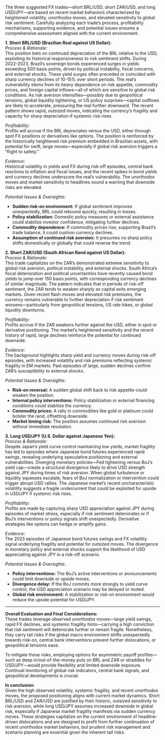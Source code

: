 The three suggested FX trades—short BRL/USD, short ZAR/USD, and long USD/JPY—are based on recent market behaviors characterized by heightened volatility, unorthodox moves, and elevated sensitivity to global risk sentiment. Carefully analyzing each trade’s process, profitability mechanisms, supporting evidence, and potential issues ensures a comprehensive assessment aligned with the current environment.

**1. Short BRL/USD (Brazilian Real against US Dollar):**  
*Process & Rationale:*  
This position bets on continued depreciation of the BRL relative to the USD, exploiting its historical responsiveness to risk sentiment shifts. During 2022-2023, Brazil’s sovereign bonds experienced surges in yields exceeding 500 basis points, driven by political instability, fiscal concerns, and external shocks. These yield surges often preceded or coincided with sharp currency declines of 10-15% over short periods. The real’s vulnerability stems from its heavy dependence on risk appetite, commodity prices, and foreign capital inflows—all of which are sensitive to global risk conditions. As risk aversion intensifies—possibly due to geopolitical tensions, global liquidity tightening, or US policy surprises—capital outflows are likely to accelerate, pressuring the real further downward. The recent pattern shows rapid, outsized moves, indicating the currency’s fragility and capacity for sharp depreciation if systemic risk rises.

*Profitability:*  
Profits will accrue if the BRL depreciates versus the USD, either through spot FX positions or derivatives like options. The position is reinforced by the historically heightened risk premium embedded in Brazilian assets, with potential for swift, large moves—especially if global risk aversion triggers a “flight to safety.”

*Evidence:*  
Historical volatility in yields and FX during risk-off episodes, central bank reactions to inflation and fiscal issues, and the recent spikes in bond yields and currency declines underscore the real’s vulnerability. The unorthodox moves and market sensitivity to headlines sound a warning that downside risks are elevated.

*Potential Issues & Oversights:*  
- **Sudden risk-on environment:** If global sentiment improves unexpectedly, BRL could rebound quickly, resulting in losses.  
- **Policy stabilization:** Domestic policy measures or external assistance could stabilize investor confidence, mitigating further declines.  
- **Commodity dependence:** If commodity prices rise, supporting Brazil’s trade balance, it could cushion currency declines.  
- **Assumption of continued risk aversion:** It presumes no sharp policy shifts domestically or globally that could reverse the trend.

**2. Short ZAR/USD (South African Rand against US Dollar):**  
*Process & Rationale:*  
This trade capitalizes on the ZAR’s demonstrated extreme sensitivity to global risk aversion, political instability, and external shocks. South Africa’s fiscal deterioration and political uncertainties have recently caused bond yields to jump over 150 basis points, with corresponding currency declines of similar magnitude. The pattern indicates that in periods of risk-off sentiment, the ZAR tends to weaken sharply as capital exits emerging markets. Given recent flash moves and elevated risk premiums, the currency remains vulnerable to further depreciation if risk sentiment worsens—particularly from geopolitical tensions, US rate hikes, or global liquidity downturns.

*Profitability:*  
Profits accrue if the ZAR weakens further against the USD, either in spot or derivative positioning. The market’s heightened sensitivity and the recent history of rapid, large declines reinforce the potential for continued downside.

*Evidence:*  
The background highlights sharp yield and currency moves during risk-off episodes, with increased volatility and risk premiums reflecting systemic fragility in EM markets. Past episodes of large, sudden declines confirm ZAR’s susceptibility to external shocks.

*Potential Issues & Oversights:*  
- **Risk-on reversal:** A sudden global shift back to risk appetite could weaken the position.  
- **Internal policy interventions:** Policy stabilization or external financing conditions could stabilize the currency.  
- **Commodity prices:** A rally in commodities like gold or platinum could bolster the rand, offsetting downside.  
- **Market timing risk:** The position assumes continued risk aversion without immediate resolution.

**3. Long USD/JPY (U.S. Dollar against Japanese Yen):**  
*Process & Rationale:*  
Despite Japan’s yield curve control maintaining low yields, market fragility has led to episodes where Japanese bond futures experienced rapid swings, revealing underlying speculative positioning and external vulnerabilities. Diverging monetary policies—Fed tightening versus BoJ’s yield cap—create a structural divergence likely to drive USD strength against JPY during times of risk aversion. When global turbulence or liquidity squeezes escalate, fears of BoJ normalization or intervention could trigger abrupt USD rallies. The Japanese market’s recent uncharacteristic volatility suggests a fragile undercurrent that could be exploited for upside in USD/JPY if systemic risk rises.

*Profitability:*  
Profits are made by capturing sharp USD appreciation against JPY during episodes of market stress, especially if risk sentiment deteriorates or if BoJ’s interventions or policy signals shift unexpectedly. Derivative strategies like options can hedge or amplify gains.

*Evidence:*  
The 2023 episodes of Japanese bond futures swings and FX volatility signal underlying fragility and potential for outsized moves. The divergence in monetary policy and external shocks support the likelihood of USD appreciating against JPY in a risk-off scenario.

*Potential Issues & Oversights:*  
- **Policy interventions:** The BoJ’s active interventions or announcements could limit downside or upside moves.  
- **Divergence delay:** If the BoJ commits more strongly to yield curve control, the USD appreciation scenario may be delayed or muted.  
- **Global risk environment:** A stabilization or risk-on environment would reduce the upside potential for USD/JPY.

---

**Overall Evaluation and Final Considerations:**  
These trades leverage observed unorthodox moves—large yield swings, rapid FX declines, and systemic fragility hints—carrying a high conviction that risk sentiment will deteriorate further or remain fragile. Nonetheless, they carry tail risks if the global macro environment shifts unexpectedly towards risk-on, central bank interventions prevent further dislocations, or geopolitical tensions ease.

To mitigate these risks, employing options for asymmetric payoff profiles—such as deep in/out-of-the-money puts on BRL and ZAR or straddles for USD/JPY—would provide flexibility and limited downside exposure. Continual monitoring of global risk indicators, central bank signals, and geopolitical developments is crucial.

**In conclusion:**  
Given the high observed volatility, systemic fragility, and recent unorthodox moves, the proposed positioning aligns with current market dynamics. Short BRL/USD and ZAR/USD are justified by their historic, outsized sensitivity to risk aversion, while long USD/JPY assumes increased downside in global risk, especially if Japanese market fragility manifests via sudden currency moves. These strategies capitalize on the current environment of headline-driven dislocations and are designed to profit from further continuation of recent unorthodox market behaviors, but prudent risk management and scenario planning are essential given the inherent tail risks.
